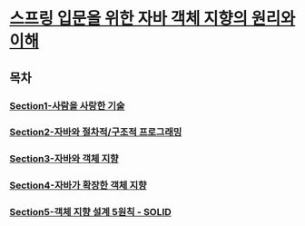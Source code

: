 # [스프링 입문을 위한 자바 객체 지향의 원리와 이해](http://www.yes24.com/Product/Goods/17350624)

## 목차
### [Section1-사람을 사랑한 기술](Section1.md)
### [Section2-자바와 절차적/구조적 프로그래밍](Section2.md)
### [Section3-자바와 객체 지향](Section3.md)
### [Section4-자바가 확장한 객체 지향](Section4.md)
### [Section5-객체 지향 설계 5원칙 - SOLID](Section5.md)
